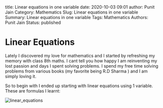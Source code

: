title: Linear equations in one variable
date: 2020-10-03 09:01
author: Punit Jain
Category: Mathematics
Slug: Linear equations in one variable
Summary:  Linear equations in one variable
Tags: Mathematics
Authors: Punit Jain
Status: published

# Linear Equations
Lately I discovered my love for mathematics and I started by refreshing my memory with class 8th maths.
I cant tell you how happy I am reinventing my lost passion and days I spent solving problems.
I spend my free time solving problems from various books (my favorite being R.D Sharma ) and I am simply loving it.

So to begin with I ended up starting with linear equations using 1 variable.
These are formulas I learnt:

![linear_equations]

[linear_equations]: {static}/images/linear.jpg


